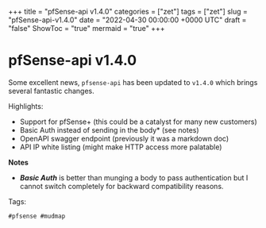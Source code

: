 +++
title = "pfSense-api v1.4.0"
categories = ["zet"]
tags = ["zet"]
slug = "pfSense-api-v1.4.0"
date = "2022-04-30 00:00:00 +0000 UTC"
draft = "false"
ShowToc = "true"
mermaid = "true"
+++

# pfSense-api v1.4.0

Some excellent news, `pfsense-api` has been updated to `v1.4.0` which brings 
several fantastic changes.

Highlights:

- Support for pfSense+ (this could be a catalyst for many new customers)
- Basic Auth instead of sending in the body* (see notes)
- OpenAPI swagger endpoint (previously it was a markdown doc)
- API IP white listing (might make HTTP access more palatable)


**Notes**

* ***Basic Auth*** is better than munging a body to pass authentication but I
cannot switch completely for backward compatibility reasons. 

Tags:

    #pfsense #mudmap
